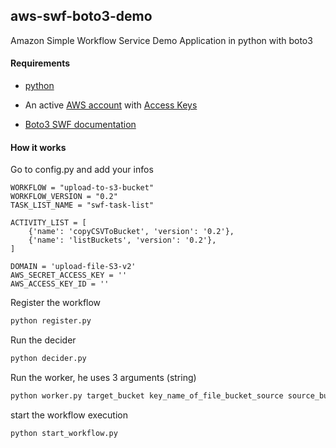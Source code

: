## aws-swf-boto3-demo

Amazon Simple Workflow Service Demo Application in python with boto3



#### Requirements

- [python](https://www.python.org/downloads/)

- An active [AWS account](http://aws.amazon.com/) with [Access Keys](http://docs.amazonwebservices.com/AWSSecurityCredentials/1.0/AboutAWSCredentials.html#AccessKeys)

- [Boto3 SWF documentation](https://boto3.amazonaws.com/v1/documentation/api/latest/reference/services/swf.html#id44)



#### How it works

Go to config.py and add your infos

```
WORKFLOW = "upload-to-s3-bucket"
WORKFLOW_VERSION = "0.2"
TASK_LIST_NAME = "swf-task-list"

ACTIVITY_LIST = [
    {'name': 'copyCSVToBucket', 'version': '0.2'},
    {'name': 'listBuckets', 'version': '0.2'},
]

DOMAIN = 'upload-file-S3-v2'
AWS_SECRET_ACCESS_KEY = ''
AWS_ACCESS_KEY_ID = ''
```

Register the workflow

```python
python register.py
```

Run the decider

```python
python decider.py
```

Run the worker, he uses 3 arguments (string)

```python
python worker.py target_bucket key_name_of_file_bucket_source source_bucket
```

start the workflow execution

```python
python start_workflow.py
```


